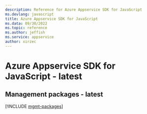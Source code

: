 ```yaml
---
description: Reference for Azure Appservice SDK for JavaScript
ms.devlang: javascript
title: Azure Appservice SDK for JavaScript
ms.data: 09/30/2022
ms.topic: reference
ms.author: jeffish
ms.service: appservice
author: xirzec
---
```

# Azure Appservice SDK for JavaScript - latest

## Management packages - latest
[!INCLUDE [mgmt-packages](appservice-mgmt-index.md)]